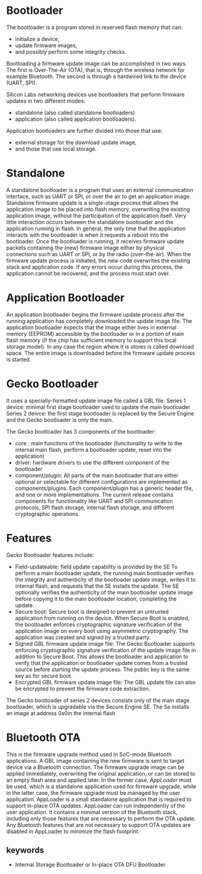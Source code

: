 # Bootloader
The bootloader is a program stored in reserved flash memory that can:
- initialize a device,
- update firmware images,
- and possibly perform some integrity checks.

Bootloading a firmware update image can be accomplished in two ways. The first is Over-The-Air (OTA), that is, through the wireless
network for example Bluetooth. The second is through a hardwired link to the device (UART, SPI).

Silicon Labs networking devices use bootloaders that perform firmware updates in two different modes:
- standalone (also called standalone bootloaders) 
- application (also called application bootloaders). 

Application bootloaders are further divided into those that use:
- external storage for the download update image,
- and those that use local storage.

# Standalone
A standalone bootloader is a program that uses an external communication interface, such as UART or SPI, or over the air to get an application image.
Standalone firmware update is a single-stage process that allows the application image to be placed into flash memory, overwriting
the existing application image, without the participation of the application itself. Very little interaction occurs between the standalone
bootloader and the application running in flash. In general, the only time that the application interacts with the bootloader is when it
requests a reboot into the bootloader. Once the bootloader is running, it receives firmware update packets containing the (new) firmware
image either by physical connections such as UART or SPI, or by the radio (over-the-air).
When the firmware update process is initiated, the new code overwrites the existing stack and application code. If any errors occur
during this process, the application cannot be recovered, and the process must start over.

# Application Bootloader
An application bootloader begins the firmware update process after the running application has completely downloaded the update image
file. The application bootloader expects that the image either lives in external memory (EEPROM) accessible by the bootloader or in a portion
of main flash memory (if the chip has sufficient memory to support this local storage model). In any case the region where it is stores is called download space.
The entire image is downloaded before the firmware update process is started.

# Gecko Bootloader
It uses a specially-formatted update image file called a GBL file.
Series 1 device: minimal first stage bootloader used to update the main bootloader
Series 2 deivce: the first stage bootloader is replaced by the Secure Engine and the Gecko bootloader is only the main. 

The Gecko bootloader has 3 components of the bootloader:
- core : main funcitons of the bootloader (funcitonality to write to the internal main flash, perform a bootloader update, reset into the application)
- driver: hardware drivers to use the different component of the bootloader
- component/plugin: All parts of the main bootloader that are either optional or selectable for different configurations are implemented
as components/plugins. Each component/plugin has a generic header file, and one or more implementations. The current release contains components for functionality like UART and SPI communication protocols, SPI flash storage, internal flash storage, and different cryptographic operations.

# Features
Gecko Bootloader features include:
- Field-updateable: field update capability is provided by the SE To perform a main bootloader update, the running main bootloader verifies the integrity and authenticity of the bootloader update image, writes it to internal flash, and requests that the SE installs the update. The SE optionally verifies the authenticity of the main bootloader update image before copying it to the main bootloader location, completing the update.
- Secure boot: Secure boot is designed to prevent an untrusted application from running on the device. When Secure Boot is enabled, the bootloader enforces cryptographic signature verification of the application image on every boot using asymmetric cryptography. The application was created and signed by a trusted party.
- Signed GBL firmware update image file: The Gecko Bootloader supports enforcing cryptographic signature verification of the update image file in addition to Secure Boot. This allows the bootloader and application to verify that the application or bootloader update comes from a trusted source before starting the
update process. The public key is the same key as for secure boot.
- Encrypted GBL firmware update image file: The GBL update file can also be encrypted to prevent the firmware code extraction.


The Gecko bootloader of series 2 devices consists only of the main stage bootloader, which is upgradable via the Secure Engine SE. The Se installs an image at address 0x0in the internal flash

# Bluetooth OTA
This is the firmware upgrade method used in SoC-mode Bluetooth applications. A GBL image containing the new firmware is sent to target device via a Bluetooth connection. The firmware upgrade image can be applied immediately, overwriting the original application, or can be stored to an empty flash area and applied later. In the former case, *AppLoader* must be used, which is a standalone application used for firmware upgrade, while in the latter case, the firmware upgrade must be managed by the user application.
AppLoader is a small standalone application that is required to support in-place OTA updates. AppLoader can run independently of the user application. It contains a minimal version of the Bluetooth stack, including only those features that are necessary to perform the OTA update. Any Bluetooth features that are not necessary to support OTA updates are disabled in AppLoader to minimize the flash
footprint.


## keywords
- Internal Storage Bootloader or In-place OTA DFU Bootloader
